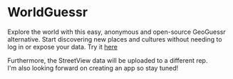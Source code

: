 # WorldGuessr
Explore the world with this easy, anonymous and open-source GeoGuessr alternative. Start discovering new places and cultures without needing to log in or expose your data.
Try it [here](https://worldguessr.infinityfreeapp.com/?src=github)

Furthermore, the StreetView data will be uploaded to a different rep.<br>
I'm also looking forward on creating an app so stay tuned!
